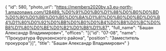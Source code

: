 {
    "id": 580,
    "photo_url": "https://members2020by.s3.eu-north-1.amazonaws.com/128489_%D0%91%D0%B0%D1%88%D0%B0%D0%BD%D0%90%D0%BB%D0%B5%D0%BA%D1%81%D0%B0%D0%BD%D0%B4%D1%80%D0%92%D0%BB%D0%B0%D0%B4%D0%B8%D0%BC%D0%B8%D1%80%D0%BE%D0%B2%D0%B8%D1%87",
    "full_name": "Башан Александр Владимирович",
    "offices": "[{\"id\": \"07-08\", \"name\": \"Прокуратура Фрунзенского района\", \"position\": \"Заместитель прокурора\"}]",
    "title": "Башан Александр Владимирович"
}